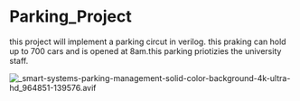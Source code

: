 # Parking_Project
this project will implement a parking circut in verilog. this praking can hold up to 700 cars and is opened at 8am.this parking priotizies the university staff.

![_smart-systems-parking-management-solid-color-background-4k-ultra-hd_964851-139576.avif](https://github.com/sepehrzoli/Parking_Project/blob/main/smart-systems-parking-management-solid-color-background-4k-ultra-hd_964851-139576.avif)
